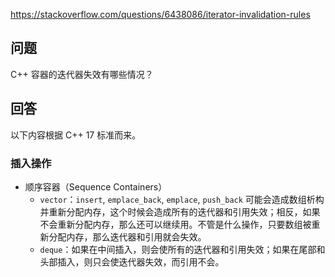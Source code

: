 <https://stackoverflow.com/questions/6438086/iterator-invalidation-rules>

## 问题

C++ 容器的迭代器失效有哪些情况？

## 回答

以下内容根据 C++ 17 标准而来。

### 插入操作

- 顺序容器（Sequence Containers）
  - `vector`：`insert`, `emplace_back`, `emplace`, `push_back` 可能会造成数组析构并重新分配内存，这个时候会造成所有的迭代器和引用失效；相反，如果不会重新分配内存，那么还可以继续用。不管是什么操作，只要数组被重新分配内存，那么迭代器和引用就会失效。
  - `deque`：如果在中间插入，则会使所有的迭代器和引用失效；如果在尾部和头部插入，则只会使迭代器失效，而引用不会。
  
